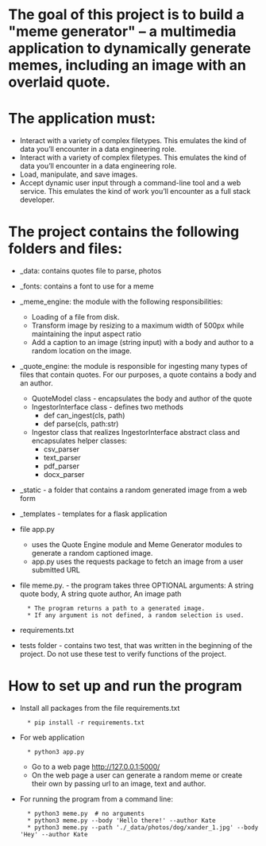 # The goal of this project is to build a "meme generator" – a multimedia application to dynamically generate memes, including an image with an overlaid quote.
# The application must:
* Interact with a variety of complex filetypes. This emulates the kind of data you’ll encounter in a data engineering role.
* Interact with a variety of complex filetypes. This emulates the kind of data you’ll encounter in a data engineering role.
* Load, manipulate, and save images.
* Accept dynamic user input through a command-line tool and a web service. This emulates the kind of work you’ll encounter as a full stack developer.

# The project contains the following folders and files:
* _data: contains quotes file to parse, photos
* _fonts: contains a font to use for a meme
* _meme_engine: the module with the following responsibilities:
    * Loading of a file from disk. 
    * Transform image by resizing to a maximum width of 500px while maintaining the input aspect ratio
   * Add a caption to an image (string input) with a body and author to a random location on the image.
* _quote_engine: the module is responsible for ingesting many types of files that contain quotes. For our purposes, a quote contains a body and an author.
  * QuoteModel class - encapsulates the body and author of the quote
  * IngestorInterface class - defines two methods 
    * def can_ingest(cls, path)
    * def parse(cls, path:str)
  * Ingestor class that realizes IngestorInterface abstract class and encapsulates helper classes:
    * csv_parser
    * text_parser
    * pdf_parser
    * docx_parser
* _static - a folder that contains a random generated image from a web form
* _templates - templates for a flask application
* file app.py 
  * uses the Quote Engine module and Meme Generator modules to generate a random captioned image. 
  * app.py uses the requests package to fetch an image from a user submitted URL
* file meme.py. - the program takes three OPTIONAL arguments: 
  A string quote body, A string quote author, An image path
      
        * The program returns a path to a generated image.
        * If any argument is not defined, a random selection is used.

* requirements.txt
* tests folder - contains two test, that was written in the beginning of the project. Do not use these test to verify functions of the project.


# How to set up and run the program
* Install all packages from the file requirements.txt 
  
        * pip install -r requirements.txt
    

* For web application
        
        * python3 app.py
 
    * Go to a web page http://127.0.0.1:5000/ 
    * On the web page a user can generate a random meme or create their own by passing url to an image, text and author.
* For running the program from a command line:

        * python3 meme.py  # no arguments
        * python3 meme.py --body 'Hello there!' --author Kate 
        * python3 meme.py --path './_data/photos/dog/xander_1.jpg' --body 'Hey' --author Kate
